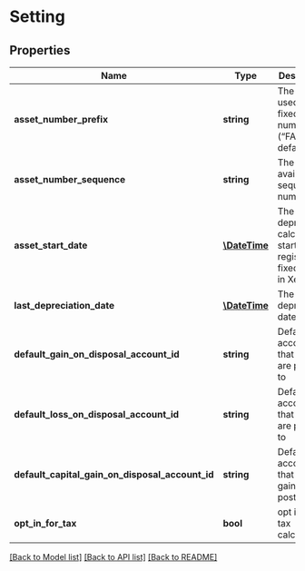 # Setting

## Properties
Name | Type | Description | Notes
------------ | ------------- | ------------- | -------------
**asset_number_prefix** | **string** | The prefix used for fixed asset numbers (“FA-” by default) | [optional] 
**asset_number_sequence** | **string** | The next available sequence number | [optional] 
**asset_start_date** | [**\DateTime**](\DateTime.md) | The date depreciation calculations started on registered fixed assets in Xero | [optional] 
**last_depreciation_date** | [**\DateTime**](\DateTime.md) | The last depreciation date | [optional] 
**default_gain_on_disposal_account_id** | **string** | Default account that gains are posted to | [optional] 
**default_loss_on_disposal_account_id** | **string** | Default account that losses are posted to | [optional] 
**default_capital_gain_on_disposal_account_id** | **string** | Default account that capital gains are posted to | [optional] 
**opt_in_for_tax** | **bool** | opt in for tax calculation | [optional] 

[[Back to Model list]](../README.md#documentation-for-models) [[Back to API list]](../README.md#documentation-for-api-endpoints) [[Back to README]](../README.md)


